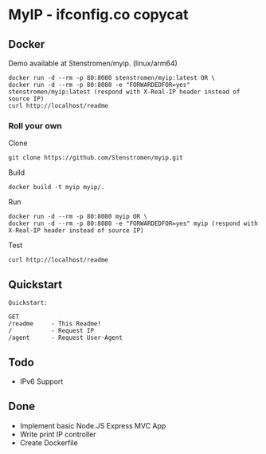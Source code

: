 # MyIP - ifconfig.co copycat

## Docker

Demo available at Stenstromen/myip. (linux/arm64)

```
docker run -d --rm -p 80:8080 stenstromen/myip:latest OR \
docker run -d --rm -p 80:8080 -e "FORWARDEDFOR=yes" stenstromen/myip:latest (respond with X-Real-IP header instead of source IP)
curl http://localhost/readme
```

### Roll your own

Clone
```
git clone https://github.com/Stenstromen/myip.git
```

Build
```
docker build -t myip myip/.
```

Run
```
docker run -d --rm -p 80:8080 myip OR \
docker run -d --rm -p 80:8080 -e "FORWARDEDFOR=yes" myip (respond with X-Real-IP header instead of source IP)
```

Test
```
curl http://localhost/readme
```

## Quickstart
```
Quickstart:

GET
/readme     - This Readme!
/           - Request IP
/agent      - Request User-Agent
```

## Todo
* IPv6 Support

## Done
* Implement basic Node.JS Express MVC App
* Write print IP controller
* Create Dockerfile